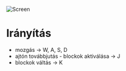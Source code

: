 ![Screen](https://user-images.githubusercontent.com/71095048/178352448-350c1145-53ac-4102-8b66-5df9c2ad84b3.PNG)

Irányítás 
=========

* mozgás -> W, A, S, D
* ajtón továbbjutás -
blockok aktiválása ->  J
* blockok váltás -> K
